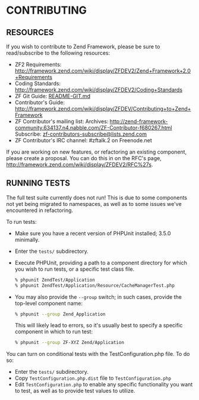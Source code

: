# CONTRIBUTING

## RESOURCES

If you wish to contribute to Zend Framework, please be sure to
read/subscribe to the following resources:

 -  ZF2 Requirements:
    http://framework.zend.com/wiki/display/ZFDEV2/Zend+Framework+2.0+Requirements
 -  Coding Standards:
    http://framework.zend.com/wiki/display/ZFDEV2/Coding+Standards
 -  ZF Git Guide:
    [README-GIT.md](README-GIT.md)
 -  Contributor's Guide:
    http://framework.zend.com/wiki/display/ZFDEV/Contributing+to+Zend+Framework
 -  ZF Contributor's mailing list:
    Archives: http://zend-framework-community.634137.n4.nabble.com/ZF-Contributor-f680267.html
    Subscribe: zf-contributors-subscribe@lists.zend.com
 -  ZF Contributor's IRC channel:
    #zftalk.2 on Freenode.net

If you are working on new features, or refactoring an existing
component, please create a proposal. You can do this in on the RFC's
page, http://framework.zend.com/wiki/display/ZFDEV2/RFC%27s. 

## RUNNING TESTS

The full test suite currently does not run! This is due to some
components not yet being migrated to namespaces, as well as to some
issues we've encountered in refactoring.

To run tests:

 -  Make sure you have a recent version of PHPUnit installed; 3.5.0
    minimally.
 -  Enter the `tests/` subdirectory.
 -  Execute PHPUnit, providing a path to a component directory for which
    you wish to run tests, or a specific test class file.

    ```sh
    % phpunit ZendTest/Application
    % phpunit ZendTest/Application/Resource/CacheManagerTest.php
    ```

 -  You may also provide the `--group` switch; in such cases, provide the
    top-level component name:

    ```sh
    % phpunit --group Zend_Application
    ```
    This will likely lead to errors, so it's usually best to specify a
    specific component in which to run test:

    ```sh
    % phpunit --group ZF-XYZ Zend/Application
    ```
You can turn on conditional tests with the TestConfiguration.php file.
To do so:

 -  Enter the `tests/` subdirectory.
 -  Copy `TestConfiguration.php.dist` file to `TestConfiguration.php`
 -  Edit `TestConfiguration.php` to enable any specific functionality you
    want to test, as well as to provide test values to utilize.
